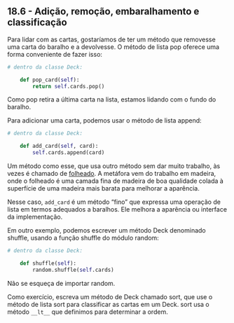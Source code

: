 ## 18.6 - Adição, remoção, embaralhamento e classificação

Para lidar com as cartas, gostaríamos de ter um método que removesse uma carta do baralho e a devolvesse. O método de lista pop oferece uma forma conveniente de fazer isso:

```python
# dentro da classe Deck:

    def pop_card(self):
        return self.cards.pop()
```

Como pop retira a última carta na lista, estamos lidando com o fundo do baralho.

Para adicionar uma carta, podemos usar o método de lista append:

```python
# dentro da classe Deck:

    def add_card(self, card):
        self.cards.append(card)
```

Um método como esse, que usa outro método sem dar muito trabalho, às vezes é chamado de [folheado](11-glossario.md#folheado). A metáfora vem do trabalho em madeira, onde o folheado é uma camada fina de madeira de boa qualidade colada à superfície de uma madeira mais barata para melhorar a aparência.

Nesse caso, `add_card` é um método “fino” que expressa uma operação de lista em termos adequados a baralhos. Ele melhora a aparência ou interface da implementação.

Em outro exemplo, podemos escrever um método Deck denominado shuffle, usando a função shuffle do módulo random:


```python
# dentro da classe Deck:

    def shuffle(self):
        random.shuffle(self.cards)
```

Não se esqueça de importar random.

Como exercício, escreva um método de Deck chamado sort, que use o método de lista sort para classificar as cartas em um Deck. sort usa o método `__lt__` que definimos para determinar a ordem.
